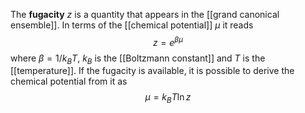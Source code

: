 The **fugacity** $z$ is a quantity that appears in the [[grand canonical ensemble]]. In terms of the [[chemical potential]] $\mu$ it reads
$$z=e^{\beta \mu}$$
where $\beta=1/k_{B}T$, $k_{B}$ is the [[Boltzmann constant]] and $T$ is the [[temperature]]. If the fugacity is available, it is possible to derive the chemical potential from it as
$$\mu=k_{B}T\ln z$$
